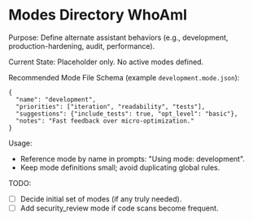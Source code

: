 # Modes Directory WhoAmI
Purpose: Define alternate assistant behaviors (e.g., development, production-hardening, audit, performance).

Current State: Placeholder only. No active modes defined.

Recommended Mode File Schema (example `development.mode.json`):
```
{
  "name": "development",
  "priorities": ["iteration", "readability", "tests"],
  "suggestions": {"include_tests": true, "opt_level": "basic"},
  "notes": "Fast feedback over micro-optimization."
}
```
Usage:
- Reference mode by name in prompts: "Using mode: development".
- Keep mode definitions small; avoid duplicating global rules.

TODO:
- [ ] Decide initial set of modes (if any truly needed).
- [ ] Add security_review mode if code scans become frequent.
